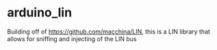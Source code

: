 # arduino_lin
Building off of https://github.com/macchina/LIN, this is a LIN library that allows for sniffing and injecting of the LIN bus
